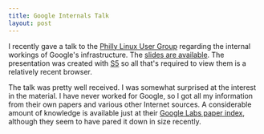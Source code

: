```yaml
--- 
title: Google Internals Talk
layout: post
---
```

I recently gave a talk to the [Philly Linux User Group](http://www.phillylinux.org) regarding the internal workings of Google's infrastructure. The [slides are available](http://cbcg.net/talks/googleinternals/). The presentation was created with [S5](http://meyerweb.com/eric/tools/s5/) so all that's required to view them is a relatively recent browser.

The talk was pretty well received. I was somewhat surprised at the interest in the material. I have never worked for Google, so I got all my information from their own papers and various other Internet sources. A considerable amount of knowledge is available just at their [Google Labs paper index](http://labs.google.com/papers.html), although they seem to have pared it down in size recently.
